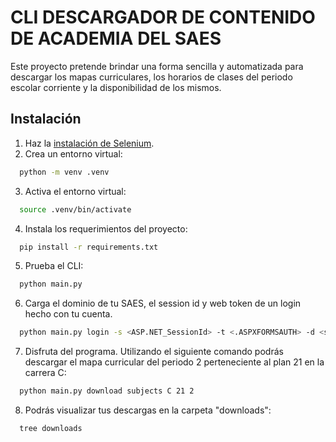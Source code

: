 # CLI DESCARGADOR DE CONTENIDO DE ACADEMIA DEL SAES

Este proyecto pretende brindar una forma sencilla y automatizada para descargar los mapas curriculares, los horarios de clases del periodo escolar corriente y la disponibilidad de los mismos.


## Instalación

1. Haz la [instalación de Selenium](https://selenium-python.readthedocs.io/installation.html).
2. Crea un entorno virtual:

```bash
  python -m venv .venv
```
3. Activa el entorno virtual:
```bash
  source .venv/bin/activate
```
4. Instala los requerimientos del proyecto:
```bash
  pip install -r requirements.txt
```
5. Prueba el CLI:
```bash
  python main.py
```
6. Carga el dominio de tu SAES, el session id y web token de un login hecho con tu cuenta.
```bash
  python main.py login -s <ASP.NET_SessionId> -t <.ASPXFORMSAUTH> -d <saes domain>
```
7. Disfruta del programa. Utilizando el siguiente comando podrás descargar el mapa curricular del periodo 2 perteneciente al plan 21 en la carrera C:
```bash
  python main.py download subjects C 21 2
```
8. Podrás visualizar tus descargas en la carpeta "downloads":
```bash
  tree downloads
```

    